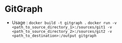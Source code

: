 # GitGraph
- Usage :
`docker build -t gitgraph .`
`docker run -v <path_to_source_directory_1>:/sources/git1 -v <path_to_source_directory_2>:/sources/git2 -v <path_to_destination>:/output gitgraph`
